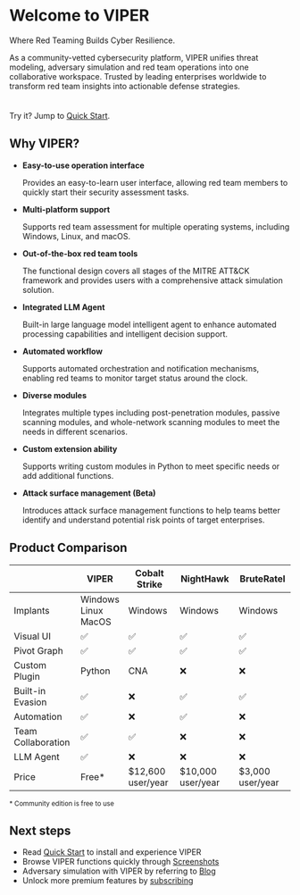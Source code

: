 # Welcome to VIPER

Where Red Teaming Builds Cyber Resilience.

As a community-vetted cybersecurity platform, VIPER unifies threat modeling, adversary simulation and red team operations into one collaborative workspace.
Trusted by leading enterprises worldwide to transform red team insights into actionable defense strategies.

<div class="tip custom-block" style="padding-top: 8px">

Try it? Jump to [Quick Start](./getting_start).

</div>

## Why VIPER?

- **Easy-to-use operation interface**

  Provides an easy-to-learn user interface, allowing red team members to quickly start their security assessment tasks.

- **Multi-platform support**

  Supports red team assessment for multiple operating systems, including Windows, Linux, and macOS.

- **Out-of-the-box red team tools**

  The functional design covers all stages of the MITRE ATT&CK framework and provides users with a comprehensive attack
  simulation solution.

- **Integrated LLM Agent**

  Built-in large language model intelligent agent to enhance automated processing capabilities and intelligent decision
  support.

- **Automated workflow**

  Supports automated orchestration and notification mechanisms, enabling red teams to monitor target status around the
  clock.

- **Diverse modules**

  Integrates multiple types including post-penetration modules, passive scanning modules, and whole-network scanning
  modules to meet the needs in different scenarios.

- **Custom extension ability**

  Supports writing custom modules in Python to meet specific needs or add additional functions.

- **Attack surface management (Beta)**

  Introduces attack surface management functions to help teams better identify and understand potential risk points of
  target enterprises.

## Product Comparison

|                    | VIPER                       | Cobalt Strike     | NightHawk         | BruteRatel       |
|--------------------|-----------------------------|-------------------|-------------------|------------------|
| Implants           | Windows<br/>Linux<br/>MacOS | Windows           | Windows           | Windows          |
| Visual UI          | ✅                           | ✅                 | ✅                 | ✅                |
| Pivot Graph        | ✅                           | ✅                 | ✅                 | ✅                |
| Custom Plugin      | Python                      | CNA               | ❌                 | ❌                |
| Built-in Evasion   | ✅                           | ❌                 | ✅                 | ✅                |
| Automation         | ✅                           | ❌                 | ✅                 | ❌                |
| Team Collaboration | ✅                           | ✅                 | ❌                 | ❌                |
| LLM Agent          | ✅                           | ❌                 | ❌                 | ❌                |
| Price              | Free*                       | $12,600 user/year | $10,000 user/year | $3,000 user/year |

<small>\* Community edition is free to use</small>

## Next steps

+ Read [Quick Start](getting_start.md) to install and experience VIPER
+ Browse VIPER functions quickly through [Screenshots](screenshots.md)
+ Adversary simulation with VIPER by referring to [Blog](../blog/index)
+ Unlock more premium features by [subscribing](../pricing)